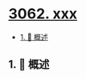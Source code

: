 # [3062. xxx](https://github.com/Tdahuyou/TNotes.leetcode/tree/main/notes/3062.%20xxx)

<!-- region:toc -->

- [1. 📝 概述](#1--概述)

<!-- endregion:toc -->

## 1. 📝 概述
